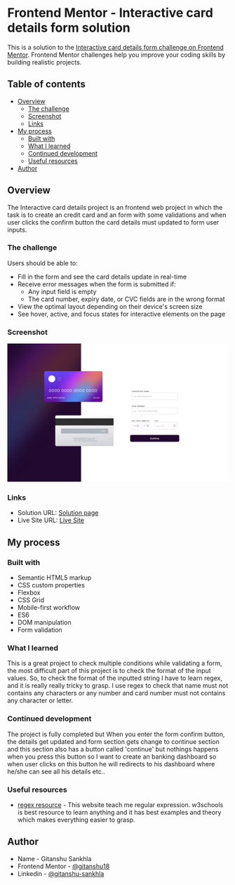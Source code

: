 # Frontend Mentor - Interactive card details form solution

This is a solution to the [Interactive card details form challenge on Frontend Mentor](https://www.frontendmentor.io/challenges/interactive-card-details-form-XpS8cKZDWw). Frontend Mentor challenges help you improve your coding skills by building realistic projects. 

## Table of contents

- [Overview](#overview)
  - [The challenge](#the-challenge)
  - [Screenshot](#screenshot)
  - [Links](#links)
- [My process](#my-process)
  - [Built with](#built-with)
  - [What I learned](#what-i-learned)
  - [Continued development](#continued-development)
  - [Useful resources](#useful-resources)
- [Author](#author)



## Overview
The Interactive card details project is an frontend web project in which the task is to create an credit card and an form with some validations and when user clicks the confirm button the card details must updated to form user inputs. 

### The challenge

Users should be able to:

- Fill in the form and see the card details update in real-time
- Receive error messages when the form is submitted if:
  - Any input field is empty
  - The card number, expiry date, or CVC fields are in the wrong format
- View the optimal layout depending on their device's screen size
- See hover, active, and focus states for interactive elements on the page

### Screenshot

![screenshot](screenshot.jpg)

### Links

- Solution URL: [Solution page](https://your-solution-url.com)
- Live Site URL: [Live Site](https://your-live-site-url.com)

## My process

### Built with

- Semantic HTML5 markup
- CSS custom properties
- Flexbox
- CSS Grid
- Mobile-first workflow
- ES6 
- DOM manipulation
- Form validation


### What I learned

This is a great project to check multiple conditions while validating a form, the most difficult part of this project is to check the format of the input values.
So, to check the format of the inputted string I have to learn regex, and it is really really tricky to grasp. I use regex to check that name must not contains any characters or any number and card number must not contains any character or letter.


### Continued development

The project is fully completed but When you enter the form confirm button, the details get updated and form section gets change to continue section and this section also has a button called 'continue' but nothings happens when you press this button so I want to create an banking dashboard so when user clicks on this button he will redirects to his dashboard where he/she can see all his details etc..


### Useful resources

- [regex resource](https://www.w3schools.com/jsref/jsref_obj_regexp.asp) - This website teach me regular expression. w3schools is best resource to learn anything and it has best examples and theory which makes everything easier to grasp.

## Author

- Name - Gitanshu Sankhla
- Frontend Mentor - [@gitanshu18](https://www.frontendmentor.io/profile/gitanshu18)
- Linkedin - [@gitanshu-sankhla](https://www.linkedin.com/in/gitanshu-sa)


